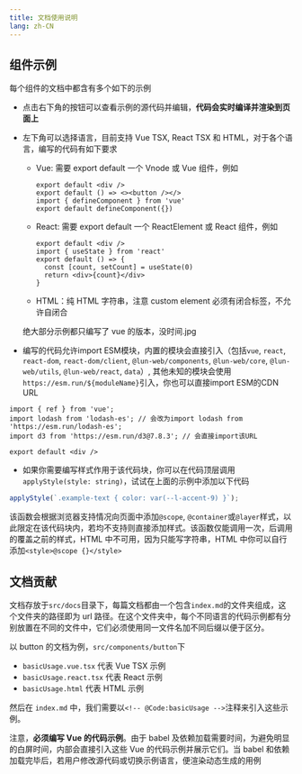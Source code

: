 ```yaml
---
title: 文档使用说明
lang: zh-CN
---
```


## 组件示例

每个组件的文档中都含有多个如下的示例

<!-- @Code:basic -->

- 点击右下角的按钮可以查看示例的源代码并编辑，**代码会实时编译并渲染到页面上**
- 左下角可以选择语言，目前支持 Vue TSX, React TSX 和 HTML，对于各个语言，编写的代码有如下要求

  - Vue: 需要 export default 一个 Vnode 或 Vue 组件，例如
    ```tsx
    export default <div />
    export default () => <><button /></>
    import { defineComponent } from 'vue'
    export default defineComponent({})
    ```
  - React: 需要 export default 一个 ReactElement 或 React 组件，例如
    ```tsx
    export default <div />
    import { useState } from 'react'
    export default () => {
      const [count, setCount] = useState(0)
      return <div>{count}</div>
    }
    ```
  - HTML：纯 HTML 字符串，注意 custom element 必须有闭合标签，不允许自闭合

  绝大部分示例都只编写了 vue 的版本，没时间.jpg

- 编写的代码允许import ESM模块，内置的模块会直接引入（包括`vue`, `react`, `react-dom`, `react-dom/client`, `@lun-web/components`, `@lun-web/core`, `@lun-web/utils`, `@lun-web/react`, `data`）, 其他未知的模块会使用`https://esm.run/${moduleName}`引入，你也可以直接import ESM的CDN URL


```tsx
import { ref } from 'vue';
import lodash from 'lodash-es'; // 会改为import lodash from 'https://esm.run/lodash-es';
import d3 from 'https://esm.run/d3@7.8.3'; // 会直接import该URL

export default <div />
```

- 如果你需要编写样式作用于该代码块，你可以在代码顶层调用`applyStyle(style: string)`，试试在上面的示例中添加以下代码

```ts
applyStyle(`.example-text { color: var(--l-accent-9) }`);
```

该函数会根据浏览器支持情况向页面中添加`@scope`, `@container`或`@layer`样式，以此限定在该代码块内，若均不支持则直接添加样式。该函数仅能调用一次，后调用的覆盖之前的样式，HTML 中不可用，因为只能写字符串，HTML 中你可以自行添加`<style>@scope {}</style>`

## 文档贡献

文档存放于`src/docs`目录下，每篇文档都由一个包含`index.md`的文件夹组成，这个文件夹的路径即为 url 路径。在这个文件夹中，每个不同语言的代码示例都有分别放置在不同的文件中，它们必须使用同一文件名加不同后缀以便于区分。

以 button 的文档为例，`src/components/button`下

- `basicUsage.vue.tsx` 代表 Vue TSX 示例
- `basicUsage.react.tsx` 代表 React 示例
- `basicUsage.html` 代表 HTML 示例

然后在 `index.md` 中，我们需要以`<!-- @Code:basicUsage -->`注释来引入这些示例。

注意，**必须编写 Vue 的代码示例**。由于 babel 及依赖加载需要时间，为避免明显的白屏时间，内部会直接引入这些 Vue 的代码示例并展示它们。当 babel 和依赖加载完毕后，若用户修改源代码或切换示例语言，便渲染动态生成的用例
